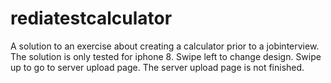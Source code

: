 # rediatestcalculator
A solution to an exercise about creating a calculator prior to a jobinterview. The solution is only tested for iphone 8. Swipe left to change design. Swipe up to go to server upload page. The server upload page is not finished.
